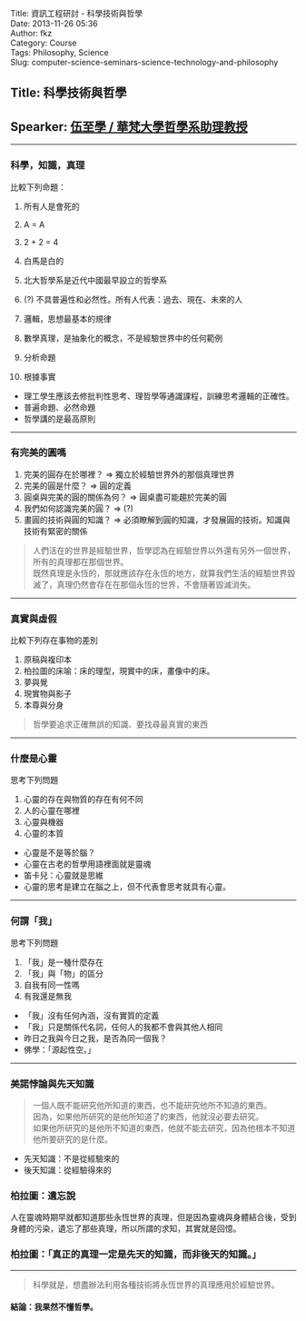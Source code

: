 Title: 資訊工程研討 - 科學技術與哲學  
Date: 2013-11-26 05:36  
Author: fkz  
Category: Course  
Tags: Philosophy, Science  
Slug: computer-science-seminars-science-technology-and-philosophy  
  
  
## Title: 科學技術與哲學  
## Spearker: [伍至學 / 華梵大學哲學系助理教授](http://ph.hfu.edu.tw/people/bio.php?PID=4)  
  
---  
  
### 科學，知識，真理  
  
比較下列命題：  
1. 所有人是會死的  
2. A = A  
3. 2 + 2 = 4  
4. 白馬是白的  
5. 北大哲學系是近代中國最早設立的哲學系  
  
  
1. (?) 不具普遍性和必然性。所有人代表：過去、現在、未來的人  
2. 邏輯，思想最基本的規律  
3. 數學真理，是抽象化的概念，不是經驗世界中的任何範例  
4. 分析命題  
5. 根據事實  
  
+ 理工學生應該去修批判性思考、理哲學等通識課程，訓練思考邏輯的正確性。  
+ 普遍命題、必然命題  
+ 哲學講的是最高原則  
  
---  
  
### 有完美的圓嗎  
  
1. 完美的圓存在於哪裡？ => 獨立於經驗世界外的那個真理世界  
2. 完美的圓是什麼？ => 圓的定義  
3. 圓桌與完美的圓的關係為何？ => 圓桌盡可能趨於完美的圓  
4. 我們如何認識完美的圓？ => (?)  
5. 畫圓的技術與圓的知識？ => 必須瞭解到圓的知識，才發展圓的技術。知識與技術有緊密的關係  
  
  
> 人們活在的世界是經驗世界，哲學認為在經驗世界以外還有另外一個世界，所有的真理都在那個世界。  
> 既然真理是永恆的，那就應該存在永恆的地方，就算我們生活的經驗世界毀滅了，真理仍然會存在在那個永恆的世界，不會隨著毀滅消失。  
  
---  
  
### 真實與虛假  
  
比較下列存在事物的差別  
1. 原稿與複印本  
2. 柏拉圖的床喻：床的理型，現實中的床，畫像中的床。  
3. 夢與覺  
4. 現實物與影子  
5. 本尊與分身  
  
> 哲學要追求正確無誤的知識、要找尋最真實的東西  
  
---  
  
### 什麼是心靈  
  
思考下列問題  
1. 心靈的存在與物質的存在有何不同  
2. 人的心靈在哪裡  
3. 心靈與機器  
4. 心靈的本質  
  
+ 心靈是不是等於腦？  
+ 心靈在古老的哲學用語裡面就是靈魂  
+ 笛卡兒：心靈就是思維  
+ 心靈的思考是建立在腦之上，但不代表會思考就具有心靈。  
  
---  
  
### 何謂「我」  
  
思考下列問題  
1. 「我」是一種什麼存在  
2. 「我」與「物」的區分  
3. 自我有同一性嗎  
4. 有我還是無我  
  
+ 「我」沒有任何內涵，沒有實質的定義  
+ 「我」只是關係代名詞，任何人的我都不會與其他人相同  
+ 昨日之我與今日之我，是否為同一個我？  
+ 佛學：「源起性空。」  
  
---  
  
### 美諾悖論與先天知識  
  
> 一個人既不能研究他所知道的東西，也不能研究他所不知道的東西。  
> 因為，如果他所研究的是他所知道了的東西，他就沒必要去研究。  
> 如果他所研究的是他所不知道的東西，他就不能去研究，因為他根本不知道他所要研究的是什麼。  
  
+ 先天知識：不是從經驗來的  
+ 後天知識：從經驗得來的  
  
### 柏拉圖：遺忘說  
人在靈魂時期早就都知道那些永恆世界的真理，但是因為靈魂與身體結合後，受到身體的污染，遺忘了那些真理，所以所謂的求知，其實就是回憶。  
  
### 柏拉圖：「真正的真理一定是先天的知識，而非後天的知識。」  
  
---  
> 科學就是，想盡辦法利用各種技術將永恆世界的真理應用於經驗世界。  
  
#### 結論：我果然不懂哲學。  
